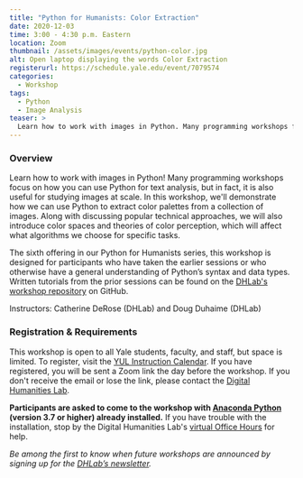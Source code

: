 ```yaml
---
title: "Python for Humanists: Color Extraction"
date: 2020-12-03
time: 3:00 - 4:30 p.m. Eastern
location: Zoom
thumbnail: /assets/images/events/python-color.jpg
alt: Open laptop displaying the words Color Extraction
registerurl: https://schedule.yale.edu/event/7079574
categories:
  - Workshop
tags:
  - Python
  - Image Analysis
teaser: >
  Learn how to work with images in Python. Many programming workshops focus on how you can use Python for text analysis, but it is also useful for studying images at scale. This workshop will cover techniques for color extraction.
---
```

### Overview
Learn how to work with images in Python! Many programming workshops focus on how you can use Python for text analysis, but in fact, it is also useful for studying images at scale. In this workshop, we'll demonstrate how we can use Python to extract color palettes from a collection of images. Along with discussing popular technical approaches, we will also introduce color spaces and theories of color perception, which will affect what algorithms we choose for specific tasks. 

The sixth offering in our Python for Humanists series, this workshop is designed for participants who have taken the earlier sessions or who otherwise have a general understanding of Python’s syntax and data types. Written tutorials from the prior sessions can be found on the <a href='https://github.com/YaleDHLab/lab-workshops' target='_blank'>DHLab's workshop repository</a> on GitHub.

Instructors: Catherine DeRose (DHLab) and Doug Duhaime (DHLab)

### Registration & Requirements
This workshop is open to all Yale students, faculty, and staff, but space is limited. To register, visit the <a href='https://schedule.yale.edu/event/7079574' target='_blank'>YUL Instruction Calendar</a>. If you have registered, you will be sent a Zoom link the day before the workshop. If you don't receive the email or lose the link, please contact the [Digital Humanities Lab](mailto:dhlab@yale.edu).

**Participants are asked to come to the workshop with <a href='https://www.anaconda.com/products/individual' target='_blank'>Anaconda Python</a> (version 3.7 or higher) already installed.** If you have trouble with the installation, stop by the Digital Humanities Lab's <a href='https://dhlab.yale.edu/resources/office-hours.html' target='_blank'>virtual Office Hours</a> for help.

*Be among the first to know when future workshops are announced by signing up for the <a href='https://subscribe.yale.edu/browse?search=digital+humanities' target='_blank'>DHLab’s newsletter</a>.*
